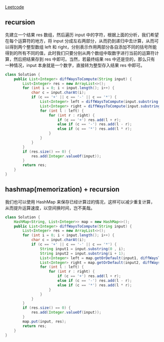 [Leetcode](https://leetcode.com/problems/different-ways-to-add-parentheses/)

## recursion

先建立一个结果 res 数组，然后遍历 input 中的字符，根据上面的分析，我们希望在每个运算符的地方，将 input 分成左右两部分，从而扔到递归中去计算，从而可以得到两个整型数组 left 和 right，分别表示作用两部分各自添加不同的括号所能得到的所有不同的值，此时我们只要分别从两个数组中取数字进行当前的运算符计算，然后把结果存到 res 中即可。当然，若最终结果 res 中还是空的，那么只有一种情况，input 本身就是一个数字，直接转为整型存入结果 res 中即可。

```java
class Solution {
    public List<Integer> diffWaysToCompute(String input) {
        List<Integer> res = new ArrayList<>();
        for (int i = 0; i < input.length(); i++) {
            char c = input.charAt(i);
            if (c == '+' || c == '-' || c == '*') {
                List<Integer> left = diffWaysToCompute(input.substring(0, i));
                List<Integer> right = diffWaysToCompute(input.substring(i + 1));
                for (int l : left) {
                    for (int r : right) {
                        if (c == '+') res.add(l + r);
                        else if (c == '-') res.add(l - r);
                        else if (c == '*') res.add(l * r);
                    }
                }
            }
        }
        if (res.size() == 0) {
            res.add(Integer.valueOf(input));
        }
        return res;
    }
}
```


## hashmap(memorization) + recursion

我们也可以使用 HashMap 来保存已经计算过的情况，这样可以减少重复计算，从而提升运算速度，以空间换时间，岂不美哉。

```java
class Solution {
    HashMap<String, List<Integer>> map = new HashMap<>();
    public List<Integer> diffWaysToCompute(String input) {
        List<Integer> res = new ArrayList<>();
        for (int i = 0; i < input.length(); i++) {
            char c = input.charAt(i);
            if (c == '+' || c == '-' || c == '*') {
                String input1 = input.substring(0 , i);
                String input2 = input.substring(i + 1);
                List<Integer> left = map.getOrDefault(input1, diffWaysToCompute(input1));
                List<Integer> right = map.getOrDefault(input2, diffWaysToCompute(input2));
                for (int l : left) {
                    for (int r : right) {
                        if (c == '+') res.add(l + r);
                        else if (c == '-') res.add(l - r);
                        else if (c == '*') res.add(l * r);
                    }
                }
            }
        }
        if (res.size() == 0) {
            res.add(Integer.valueOf(input));
        }
        map.put(input, res);
        return res;
    }
}
```
